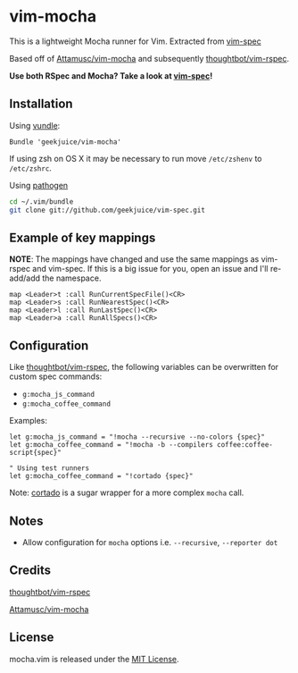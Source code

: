 # vim-mocha

This is a lightweight Mocha runner for Vim. Extracted from
[vim-spec](https://github.com/geekjuice/vim-spec)

Based off of [Attamusc/vim-mocha](https://github.com/Attamusc/vim-mocha) and
subsequently [thoughtbot/vim-rspec](https://github.com/thoughtbot/vim-rspec).


__Use both RSpec and Mocha? Take a look at [vim-spec](https://github.com/geekjuice/vim-spec)!__


## Installation

Using [vundle](https://github.com/gmarik/vundle):

```vim
Bundle 'geekjuice/vim-mocha'
```

If using zsh on OS X it may be necessary to run move `/etc/zshenv` to `/etc/zshrc`.


Using [pathogen](https://github.com/tpope/vim-pathogen)

```sh
cd ~/.vim/bundle
git clone git://github.com/geekjuice/vim-spec.git
```


## Example of key mappings

__NOTE__: The mappings have changed and use the same mappings as vim-rspec and
vim-spec. If this is a big issue for you, open an issue and I'll re-add/add the
namespace.

```vim
map <Leader>t :call RunCurrentSpecFile()<CR>
map <Leader>s :call RunNearestSpec()<CR>
map <Leader>l :call RunLastSpec()<CR>
map <Leader>a :call RunAllSpecs()<CR>
```

## Configuration

Like [thoughtbot/vim-rspec](https://github.com/thoughtbot/vim-rspec), the
following variables can be overwritten for custom spec commands:

* `g:mocha_js_command`
* `g:mocha_coffee_command`

Examples:

```vim
let g:mocha_js_command = "!mocha --recursive --no-colors {spec}"
let g:mocha_coffee_command = "!mocha -b --compilers coffee:coffee-script{spec}"

" Using test runners
let g:mocha_coffee_command = "!cortado {spec}"
```


Note: [cortado](bin/cortado) is a sugar wrapper for a more complex `mocha` call.


## Notes
- Allow configuration for `mocha` options i.e. `--recursive`, `--reporter dot`


## Credits

[thoughtbot/vim-rspec](https://github.com/thoughtbot/vim-rspec)

[Attamusc/vim-mocha](https://github.com/Attamusc/vim-mocha)

## License

mocha.vim is released under the [MIT License](LICENSE).
